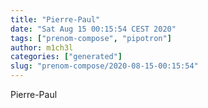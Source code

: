```yaml
---
title: "Pierre-Paul"
date: "Sat Aug 15 00:15:54 CEST 2020"
tags: ["prenom-compose", "pipotron"]
author: m1ch3l
categories: ["generated"]
slug: "prenom-compose/2020-08-15-00:15:54"
---
```


Pierre-Paul
